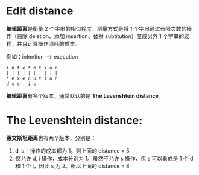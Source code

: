 # Edit distance

**编辑距离**是衡量 2 个字串的相似程度。测量方式是将 1 个字串通过有限次数的操作（删除 deletion、添加 insertion、替换 subtitution）变成另外 1 个字串的过程，并且计算操作消耗的成本。

例如：intention --> execution

```
i n t e * n t i o n
| | | | | | | | | |
* e x e c u t i o n
d s s   i s
```

**编辑距离**有多个版本，通常默认的是 **The Levenshtein distance**。

# The Levenshtein distance:

**莱文斯坦距离**也有两个版本，分别是：

1. d, s, i 操作的成本都为 1。则上面的 distance = 5
2. 仅允许 d, i 操作，成本分别为 1。虽然不允许 s 操作，但 s 可以看成是 1 个 d 和 1 个 i，因此 s 为 2。所以上面的 distance = 8
